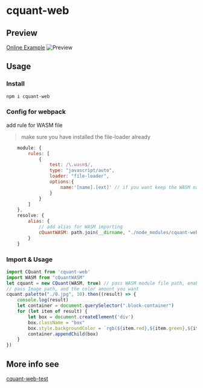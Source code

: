 # cquant-web
## Preview
[Online Example](https://xvanturing.github.io/cquant-web-test/)
![Preview](https://s2.ax1x.com/2019/05/27/VV7Yge.png)

## Usage
### Install
``` bash
npm i cquant-web
```
### Config for webpack
add rule for WASM file
> make sure you have installed the file-loader already
``` js
    module: {
        rules: [
            {
                test: /\.wasm$/,
                type: "javascript/auto",
                loader: "file-loader",
                options:{
                    name:'[name].[ext]' // if you want keep the WASM name
                }
            }
        ]
    },
    resolve: {
        alias: {
            // add alias for WASM importing
            cQuantWASM: path.join(__dirname, "./node_modules/cquant-web/dist/cquant.wasm")
        }
    }
```
### Import & Usage
``` js
import CQuant from 'cquant-web'
import WASM from "cQuantWASM"
let cquant = new CQuant(WASM, true) // pass WASM module file path, enable log
// pass Image path, and the color amount you want
cquant.palette("./0.jpg", 10).then((result) => {
    console.log(result)
    let container = document.querySelector(".block-container")
    for (let item of result) {
        let box = document.createElement('div')
        box.className = "box"
        box.style.backgroundColor = `rgb(${item.red},${item.green},${item.blue})`
        container.appendChild(box)
    }
})
```
## More info see 
[cquant-web-test](https://github.com/xVanTuring/cquant-web-test)